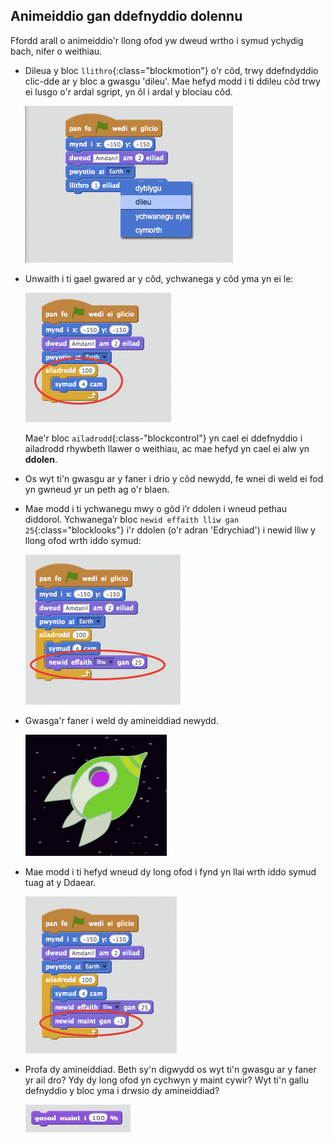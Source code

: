 ## Animeiddio gan ddefnyddio dolennu

Ffordd arall o animeiddio'r llong ofod yw dweud wrtho i symud ychydig bach, nifer o weithiau.

+ Dileua y bloc `llithro`{:class="blockmotion"} o'r côd, trwy ddefndyddio clic-dde ar y bloc a gwasgu 'dileu'. Mae hefyd modd i ti ddileu côd trwy ei lusgo o'r ardal sgript, yn ôl i ardal y blociau côd.

	![screenshot](images/space-delete-glide.png)

+ Unwaith i ti gael gwared ar y côd, ychwanega y côd yma yn ei le:

	![screenshot](images/space-loop.png)

	Mae'r bloc `ailadrodd`{:class-"blockcontrol"} yn cael ei ddefnyddio i ailadrodd rhywbeth llawer o weithiau, ac mae hefyd yn cael ei alw yn __ddolen__.

+ Os wyt ti'n gwasgu ar y faner i drio y côd newydd, fe wnei di weld ei fod yn gwneud yr un peth ag o'r blaen.

+ Mae modd i ti ychwanegu mwy o gôd i’r ddolen i wneud pethau diddorol. Ychwanega’r bloc `newid effaith lliw gan 25`{:class="blocklooks"} i'r ddolen (o'r adran 'Edrychiad') i newid lliw y llong ofod wrth iddo symud:

	![screenshot](images/space-colour.png)

+ Gwasga'r faner i weld dy amineiddiad newydd.

	![screenshot](images/space-colour-test.png)

+ Mae modd i ti hefyd wneud dy long ofod i fynd yn llai wrth iddo symud tuag at y Ddaear.

	![screenshot](images/space-size.png)

+ Profa dy amineiddiad.  Beth sy'n digwydd os wyt ti'n gwasgu ar y faner yr ail dro?  Ydy dy long ofod yn cychwyn y maint cywir?  Wyt ti'n gallu defnyddio y bloc yma i drwsio dy amineiddiad?

	![screenshot](images/space-set-size.png)

